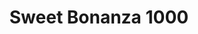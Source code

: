 ---
layout: "layouts/games.njk"
title: "Sweet Bonanza 1000"
photo: "/assets/backgrounds/sweetbonanza1000.jpg"
provider: "Pragmatic Play"
description: "Begeben Sie sich in Sweet Bonanza 1000 auf eine Reise in ein zuckersüßes Wunderland Dieser 5×5-Slot nimmt Sie mit auf eine Reise durch ein pulsierendes Wunderland voller Leckereien, während fruchtige Symbole wie Melonen und Weintrauben neben glitzernden Herzen überall auf dem Bildschirm zahlen. Wenn sich die Walzen in vier Lutschern drehen, wird die Freispielrunde freigeschaltet und eine Reise fortgesetzt, die zahlreiche Funktionen und Modifikatoren vereint und die Spieler in einen Zuckerrausch versetzt!"
iframe: "https://www.platincasino.com/games/pragmaticexternal/SweetBonanza1000/331380"
---